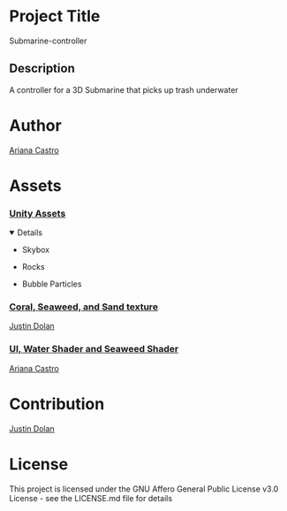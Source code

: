 # Project Title
Submarine-controller
## Description
A controller for a 3D Submarine that picks up trash underwater

# Author
[Ariana Castro](url)

# Assets
### <ins> Unity Assets </ins>
<details open>
  
  - Skybox
  
  - Rocks
  
  - Bubble Particles
  </details>
  
### <ins> Coral, Seaweed, and Sand texture </ins>
  
[Justin Dolan](url)

### <ins> UI, Water Shader and Seaweed Shader </ins>

[Ariana Castro](url)

# Contribution
[Justin Dolan](url)

# License
This project is licensed under the GNU Affero General Public License v3.0 License - see the LICENSE.md file for details
